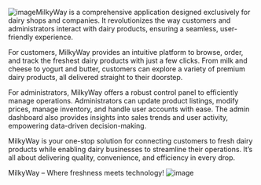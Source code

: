 ![image](https://github.com/user-attachments/assets/7504954a-5e1f-445c-b0c7-d581b4ef2327)MilkyWay is a comprehensive application designed exclusively for dairy shops and companies. It revolutionizes the way customers and administrators interact with dairy products, ensuring a seamless, user-friendly experience.

For customers, MilkyWay provides an intuitive platform to browse, order, and track the freshest dairy products with just a few clicks. From milk and cheese to yogurt and butter, customers can explore a variety of premium dairy products, all delivered straight to their doorstep.

For administrators, MilkyWay offers a robust control panel to efficiently manage operations. Administrators can update product listings, modify prices, manage inventory, and handle user accounts with ease. The admin dashboard also provides insights into sales trends and user activity, empowering data-driven decision-making.

MilkyWay is your one-stop solution for connecting customers to fresh dairy products while enabling dairy businesses to streamline their operations. It’s all about delivering quality, convenience, and efficiency in every drop.

MilkyWay – Where freshness meets technology!
![image](https://github.com/user-attachments/assets/1c7ba928-f00b-4503-b974-398ab9e41858)


